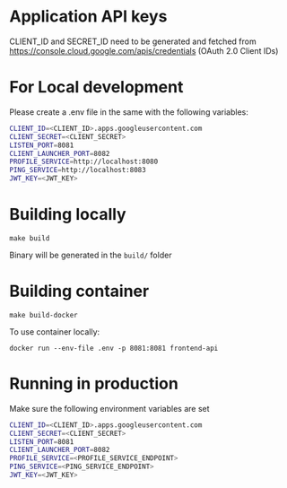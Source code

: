 # Application API keys

CLIENT_ID and SECRET_ID need to be generated and fetched from https://console.cloud.google.com/apis/credentials (OAuth 2.0 Client IDs)

# For Local development

Please create a .env file in the same with the following variables:

```bash
CLIENT_ID=<CLIENT_ID>.apps.googleusercontent.com
CLIENT_SECRET=<CLIENT_SECRET>
LISTEN_PORT=8081
CLIENT_LAUNCHER_PORT=8082
PROFILE_SERVICE=http://localhost:8080
PING_SERVICE=http://localhost:8083
JWT_KEY=<JWT_KEY>
```

# Building locally

`make build`

Binary will be generated in the `build/` folder

# Building container

`make build-docker`

To use container locally:

`docker run --env-file .env -p 8081:8081 frontend-api`

# Running in production

Make sure the following environment variables are set

```bash
CLIENT_ID=<CLIENT_ID>.apps.googleusercontent.com
CLIENT_SECRET=<CLIENT_SECRET>
LISTEN_PORT=8081
CLIENT_LAUNCHER_PORT=8082
PROFILE_SERVICE=<PROFILE_SERVICE_ENDPOINT>
PING_SERVICE=<PING_SERVICE_ENDPOINT>
JWT_KEY=<JWT_KEY>
```
